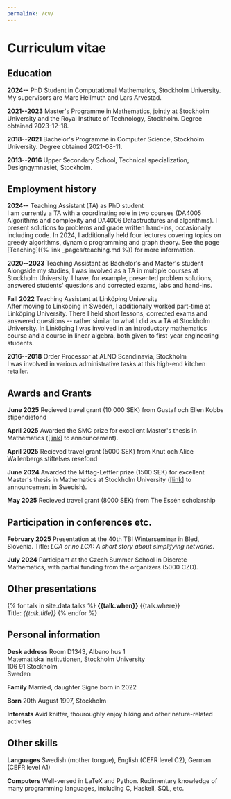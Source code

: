 ```yaml
---
permalink: /cv/
---
```


# Curriculum vitae


## Education

**2024--** PhD Student in Computational Mathematics, Stockholm University. My
supervisors are Marc Hellmuth and Lars Arvestad.

**2021--2023** Master's Programme in Mathematics, jointly at Stockholm University and
the Royal Institute of Technology, Stockholm. Degree obtained
2023-12-18.

**2018--2021** Bachelor's Programme in Computer Science, Stockholm University. Degree
obtained 2021-08-11.

**2013--2016** Upper Secondary School, Technical specialization, Designgymnasiet,
Stockholm.


## Employment history

**2024--** Teaching Assistant (TA) as PhD student\
I am currently a TA with a coordinating role in two courses (DA4005
Algorithms and complexity and DA4006 Datastructures and algorithms). I
present solutions to problems and grade written hand-ins, occasionally
including code. In 2024, I additionally held four lectures covering
topics on greedy algorithms, dynamic programming and graph theory.
See the page [Teaching]({% link _pages/teaching.md %}) for more information.

**2020--2023** Teaching Assistant as Bachelor's and Master's student\
Alongside my studies, I was involved as a TA in multiple courses at
Stockholm University. I have, for example, presented problem solutions,
answered students' questions and corrected exams, labs and hand-ins.

**Fall 2022** Teaching Assistant at Linköping University\
After moving to Linköping in Sweden, I additionally worked part-time at
Linköping University. There I held short lessons, corrected exams and
answered questions -- rather similar to what I did as a TA at Stockholm
University. In Linköping I was involved in an introductory mathematics
course and a course in linear algebra, both given to first-year
engineering students.

**2016--2018** Order Processor at ALNO Scandinavia, Stockholm\
I was involved in various administrative tasks at this high-end kitchen
retailer.

## Awards and Grants

**June 2025** Recieved travel grant (10 000 SEK) from Gustaf och Ellen Kobbs stipendiefond
 
**April 2025** Awarded the SMC prize for excellent Master's thesis in Mathematics
([[link]](https://www.math-stockholm.se/en/priser/stockholm-mathematics-centre-prizes-for-excellent-doctoral-dissertations-and-master-theses-2023-2024-1.1372339)
to announcement).

**April 2025** Recieved travel grant (5000 SEK) from Knut och Alice Wallenbergs stiftelses
resefond

**June 2024** Awarded the Mittag-Leffler prize (1500 SEK) for excellent Master's
thesis in Mathematics at Stockholm University
([[link]](https://www.su.se/matematiska-institutionen/nyheter/mittag-leffler-priset-l%C3%A4s%C3%A5ret-2023-24-1.770341)
to announcement in Swedish).

**May 2025** Recieved travel grant (8000 SEK) from The Essén scholarship


## Participation in conferences etc.

 
**February 2025** Presentation at the 40th TBI Winterseminar in Bled, Slovenia.
Title: *LCA or no LCA: A short story about simplifying networks*.

**July 2024** Participant at the Czech Summer School in Discrete Mathematics, with
partial funding from the organizers (5000 CZD).


## Other presentations

{% for talk in site.data.talks %}
**{{talk.when}}** {{talk.where}}\
Title: *{{talk.title}}*
{% endfor %}

## Personal information
**Desk address** Room D1343, Albano hus 1\
Matematiska institutionen, Stockholm University\
106 91 Stockholm\
Sweden

**Family** Married, daughter Signe born in 2022

**Born** 20th August 1997, Stockholm

**Interests** Avid knitter, thouroughly enjoy hiking and other nature-related
activites


## Other skills


**Languages** Swedish (mother tongue), English (CEFR level C2), German (CEFR level A1)

**Computers** Well-versed in LaTeX and Python. Rudimentary knowledge of many
programming languages, including C, Haskell, SQL, etc.
